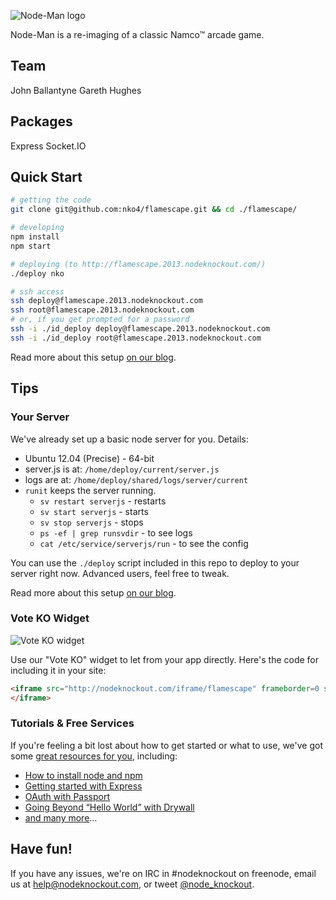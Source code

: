 ![Node-Man logo](http://i.imgur.com/BRGyiql.png)

Node-Man is a re-imaging of a classic Namco™ arcade game.

## Team
John Ballantyne
Gareth Hughes

## Packages
Express
Socket.IO

## Quick Start

~~~sh
# getting the code
git clone git@github.com:nko4/flamescape.git && cd ./flamescape/

# developing
npm install
npm start

# deploying (to http://flamescape.2013.nodeknockout.com/)
./deploy nko

# ssh access
ssh deploy@flamescape.2013.nodeknockout.com
ssh root@flamescape.2013.nodeknockout.com
# or, if you get prompted for a password
ssh -i ./id_deploy deploy@flamescape.2013.nodeknockout.com
ssh -i ./id_deploy root@flamescape.2013.nodeknockout.com
~~~

Read more about this setup [on our blog][deploying-nko].

[deploying-nko]: http://blog.nodeknockout.com/post/66039926165/node-knockout-deployment-setup

## Tips

### Your Server

We've already set up a basic node server for you. Details:

* Ubuntu 12.04 (Precise) - 64-bit
* server.js is at: `/home/deploy/current/server.js`
* logs are at: `/home/deploy/shared/logs/server/current`
* `runit` keeps the server running.
  * `sv restart serverjs` - restarts
  * `sv start serverjs` - starts
  * `sv stop serverjs` - stops
  * `ps -ef | grep runsvdir` - to see logs
  * `cat /etc/service/serverjs/run` - to see the config

You can use the `./deploy` script included in this repo to deploy to your
server right now. Advanced users, feel free to tweak.

Read more about this setup [on our blog][deploying-nko].

### Vote KO Widget

![Vote KO widget](http://f.cl.ly/items/1n3g0W0F0G3V0i0d0321/Screen%20Shot%202012-11-04%20at%2010.01.36%20AM.png)

Use our "Vote KO" widget to let from your app directly. Here's the code for
including it in your site:

~~~html
<iframe src="http://nodeknockout.com/iframe/flamescape" frameborder=0 scrolling=no allowtransparency=true width=115 height=25>
</iframe>
~~~

### Tutorials & Free Services

If you're feeling a bit lost about how to get started or what to use, we've
got some [great resources for you](http://nodeknockout.com/resources),
including:

* [How to install node and npm](http://blog.nodeknockout.com/post/65463770933/how-to-install-node-js-and-npm)
* [Getting started with Express](http://blog.nodeknockout.com/post/65630558855/getting-started-with-express)
* [OAuth with Passport](http://blog.nodeknockout.com/post/66118192565/getting-started-with-passport)
* [Going Beyond “Hello World” with Drywall](http://blog.nodeknockout.com/post/65711111886/going-beyond-hello-world-with-drywall)
* [and many more](http://nodeknockout.com/resources#tutorials)&hellip;

## Have fun!

If you have any issues, we're on IRC in #nodeknockout on freenode, email us at
<help@nodeknockout.com>, or tweet [@node_knockout](https://twitter.com/node_knockout).
